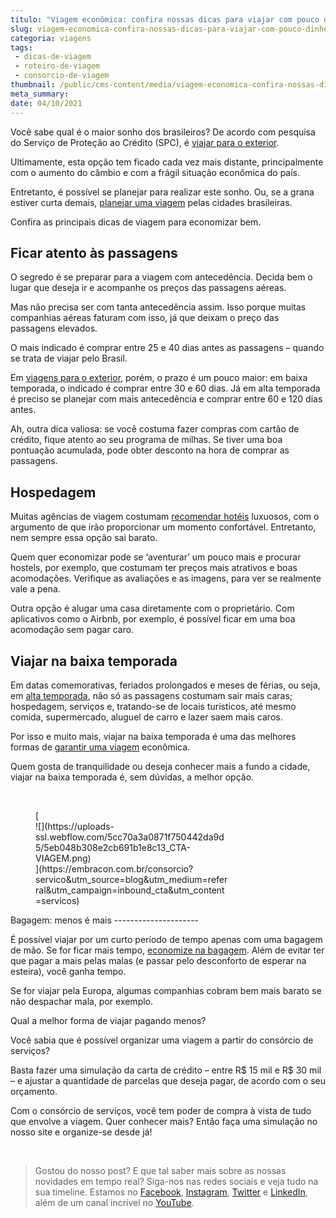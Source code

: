 ```yaml
---
titulo: "Viagem econômica: confira nossas dicas para viajar com pouco dinheiro"
slug: viagem-economica-confira-nossas-dicas-para-viajar-com-pouco-dinheiro
categoria: viagens
tags:
 - dicas-de-viagem
 - roteiro-de-viagem
 - consorcio-de-viagem
thumbnail: /public/cms-content/media/viagem-economica-confira-nossas-dicas-para-viajar-com-pouco-dinheiro.png
meta_summary: 
date: 04/10/2021
---
```

Você sabe qual é o maior sonho dos brasileiros? De acordo com pesquisa do Serviço de Proteção ao Crédito (SPC), é [viajar para o exterior](https://www.embracon.com.br/blog/3-dicas-para-passar-na-imigracao-de-qualquer-pais-sem-problemas).

Ultimamente, esta opção tem ficado cada vez mais distante, principalmente com o aumento do câmbio e com a frágil situação econômica do país.

Entretanto, é possível se planejar para realizar este sonho. Ou, se a grana estiver curta demais, [planejar uma viagem](https://www.embracon.com.br/blog/4-coisas-que-voce-precisa-fazer-se-quiser-viajar-todo-ano) pelas cidades brasileiras.

Confira as principais dicas de viagem para economizar bem.

Ficar atento às passagens
-------------------------

O segredo é se preparar para a viagem com antecedência. Decida bem o lugar que deseja ir e acompanhe os preços das passagens aéreas.

Mas não precisa ser com tanta antecedência assim. Isso porque muitas companhias aéreas faturam com isso, já que deixam o preço das passagens elevados.

O mais indicado é comprar entre 25 e 40 dias antes as passagens – quando se trata de viajar pelo Brasil.

Em [viagens para o exterior](https://www.embracon.com.br/blog/saiba-o-que-fazer-antes-e-durante-um-voo-longo), porém, o prazo é um pouco maior: em baixa temporada, o indicado é comprar entre 30 e 60 dias. Já em alta temporada é preciso se planejar com mais antecedência e comprar entre 60 e 120 dias antes.

Ah, outra dica valiosa: se você costuma fazer compras com cartão de crédito, fique atento ao seu programa de milhas. Se tiver uma boa pontuação acumulada, pode obter desconto na hora de comprar as passagens.

Hospedagem
----------

Muitas agências de viagem costumam [recomendar hotéis](https://www.embracon.com.br/blog/como-fazer-uma-reserva-de-hotel-sem-erros) luxuosos, com o argumento de que irão proporcionar um momento confortável. Entretanto, nem sempre essa opção sai barato.

Quem quer economizar pode se ‘aventurar’ um pouco mais e procurar hostels, por exemplo, que costumam ter preços mais atrativos e boas acomodações. Verifique as avaliações e as imagens, para ver se realmente vale a pena.

Outra opção é alugar uma casa diretamente com o proprietário. Com aplicativos como o Airbnb, por exemplo, é possível ficar em uma boa acomodação sem pagar caro.

Viajar na baixa temporada
-------------------------

Em datas comemorativas, feriados prolongados e meses de férias, ou seja, em [alta temporada](https://www.embracon.com.br/blog/5-dicas-para-economizar-e-viajar-na-alta-temporada), não só as passagens costumam sair mais caras; hospedagem, serviços e, tratando-se de locais turísticos, até mesmo comida, supermercado, aluguel de carro e lazer saem mais caros.

Por isso e muito mais, viajar na baixa temporada é uma das melhores formas de [garantir uma viagem](https://www.embracon.com.br/blog/quer-saber-como-organizar-uma-viagem-aqui-esta-o-passo-a-passo) econômica.

Quem gosta de tranquilidade ou deseja conhecer mais a fundo a cidade, viajar na baixa temporada é, sem dúvidas, a melhor opção.

‍

<figure class="w-richtext-figure-type-image w-richtext-align-center" style="max-width:310px">[<div>![](https://uploads-ssl.webflow.com/5cc70a3a0871f750442da9d5/5eb048b308e2cb691b1e8c13_CTA-VIAGEM.png)</div>](https://embracon.com.br/consorcio?servico&utm_source=blog&utm_medium=referral&utm_campaign=inbound_cta&utm_content=servicos)</figure>Bagagem: menos é mais
---------------------

É possível viajar por um curto período de tempo apenas com uma bagagem de mão. Se for ficar mais tempo, [economize na bagagem](https://www.embracon.com.br/blog/saiba-o-que-levar-na-sua-proxima-viagem). Além de evitar ter que pagar a mais pelas malas (e passar pelo desconforto de esperar na esteira), você ganha tempo.

Se for viajar pela Europa, algumas companhias cobram bem mais barato se não despachar mala, por exemplo.

Qual a melhor forma de viajar pagando menos?

Você sabia que é possível organizar uma viagem a partir do consórcio de serviços?

Basta fazer uma simulação da carta de crédito – entre R$ 15 mil e R$ 30 mil – e ajustar a quantidade de parcelas que deseja pagar, de acordo com o seu orçamento.

Com o consórcio de serviços, você tem poder de compra à vista de tudo que envolve a viagem. Quer conhecer mais? Então faça uma simulação no nosso site e organize-se desde já!

‍

> Gostou do nosso post? E que tal saber mais sobre as nossas novidades em tempo real? Siga-nos nas redes sociais e veja tudo na sua timeline. Estamos no [Facebook](https://www.facebook.com/embracon/), [Instagram](https://www.instagram.com/embraconoficial/), [Twitter](https://twitter.com/embracon) e [LinkedIn](https://www.linkedin.com/company/1018875/), além de um canal incrível no [YouTube](https://www.youtube.com/channel/UCL-Y0mv9zc73Iek48NLUBzQ).
